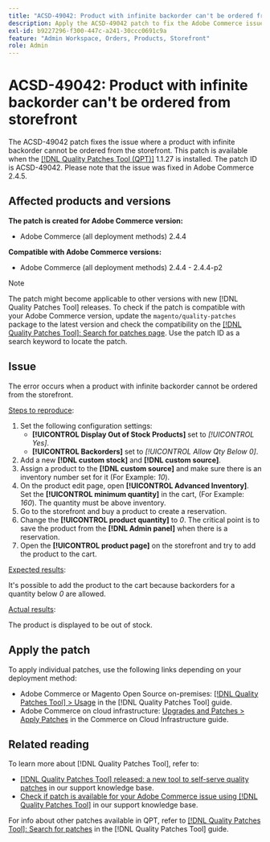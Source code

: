 ```yaml
---
title: "ACSD-49042: Product with infinite backorder can't be ordered from storefront"
description: Apply the ACSD-49042 patch to fix the Adobe Commerce issue where a product with infinite backorder cannot be ordered from the storefront.
exl-id: b9227296-f300-447c-a241-30ccc0691c9a
feature: "Admin Workspace, Orders, Products, Storefront"
role: Admin
---
```

# ACSD-49042: Product with infinite backorder can't be ordered from storefront

The ACSD-49042 patch fixes the issue where a product with infinite backorder cannot be ordered from the storefront. This patch is available when the [[!DNL Quality Patches Tool (QPT)]](/help/announcements/adobe-commerce-announcements/magento-quality-patches-released-new-tool-to-self-serve-quality-patches.md) 1.1.27 is installed. The patch ID is ACSD-49042. Please note that the issue was fixed in Adobe Commerce 2.4.5.

## Affected products and versions

**The patch is created for Adobe Commerce version:**

* Adobe Commerce (all deployment methods) 2.4.4

**Compatible with Adobe Commerce versions:**

* Adobe Commerce (all deployment methods) 2.4.4 - 2.4.4-p2

>[!NOTE]
>
>The patch might become applicable to other versions with new [!DNL Quality Patches Tool] releases. To check if the patch is compatible with your Adobe Commerce version, update the `magento/quality-patches` package to the latest version and check the compatibility on the [[!DNL Quality Patches Tool]: Search for patches page](https://experienceleague.adobe.com/tools/commerce-quality-patches/index.html). Use the patch ID as a search keyword to locate the patch.

## Issue

The error occurs when a product with infinite backorder cannot be ordered from the storefront.

<u>Steps to reproduce</u>:

1. Set the following configuration settings:
    * **[!UICONTROL Display Out of Stock Products]** set to *[!UICONTROL Yes]*.
    * **[!UICONTROL Backorders]** set to *[!UICONTROL Allow Qty Below 0]*.
1. Add a new **[!DNL custom stock]** and **[!DNL custom source]**.
1. Assign a product to the **[!DNL custom source]** and make sure there is an inventory number set for it (For Example: *10*).
1. On the product edit page, open **[!UICONTROL Advanced Inventory]**. Set the **[!UICONTROL minimum quantity]** in the cart, (For Example: *160*). The quantity must be above inventory.
1. Go to the storefront and buy a product to create a reservation.
1. Change the **[!UICONTROL product quantity]** to *0*. The critical point is to save the product from the **[!DNL Admin panel]** when there is a reservation.
1. Open the **[!UICONTROL product page]** on the storefront and try to add the product to the cart.

<u>Expected results</u>:

It's possible to add the product to the cart because backorders for a quantity below *0* are allowed.

<u>Actual results</u>:

The product is displayed to be out of stock.

## Apply the patch

To apply individual patches, use the following links depending on your deployment method:

* Adobe Commerce or Magento Open Source on-premises: [[!DNL Quality Patches Tool] > Usage](https://experienceleague.adobe.com/docs/commerce-operations/tools/quality-patches-tool/usage.html) in the [!DNL Quality Patches Tool] guide.
* Adobe Commerce on cloud infrastructure: [Upgrades and Patches > Apply Patches](https://experienceleague.adobe.com/docs/commerce-cloud-service/user-guide/develop/upgrade/apply-patches.html) in the Commerce on Cloud Infrastructure guide.

## Related reading

To learn more about [!DNL Quality Patches Tool], refer to:

* [[!DNL Quality Patches Tool] released: a new tool to self-serve quality patches](/help/announcements/adobe-commerce-announcements/magento-quality-patches-released-new-tool-to-self-serve-quality-patches.md) in our support knowledge base.
* [Check if patch is available for your Adobe Commerce issue using [!DNL Quality Patches Tool]](/help/support-tools/patches-available-in-qpt-tool/check-patch-for-magento-issue-with-magento-quality-patches.md) in our support knowledge base.

For info about other patches available in QPT, refer to [[!DNL Quality Patches Tool]: Search for patches](https://experienceleague.adobe.com/tools/commerce-quality-patches/index.html) in the [!DNL Quality Patches Tool] guide.
